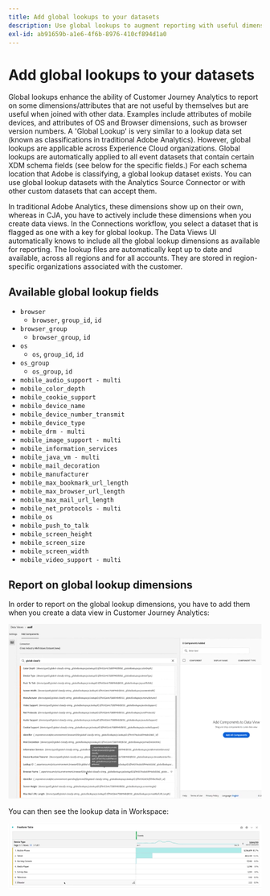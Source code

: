 ```yaml
---
title: Add global lookups to your datasets
description: Use global lookups to augment reporting with useful dimensions in Customer Journey Analytics.
exl-id: ab91659b-a1e6-4f6b-8976-410cf894d1a0
---
```

# Add global lookups to your datasets

Global lookups enhance the ability of Customer Journey Analytics to report on some dimensions/attributes that are not useful by themselves but are useful when joined with other data. Examples include attributes of mobile devices, and attributes of OS and Browser dimensions, such as browser version numbers. A 'Global Lookup' is very similar to a lookup data set (known as classifications in traditional Adobe Analytics). However, global lookups are applicable across Experience Cloud organizations. Global lookups are automatically applied to all event datasets that contain certain XDM schema fields (see below for the specific fields.)
For each schema location that Adobe is classifying, a global lookup dataset exists. You can use global lookup datasets with the Analytics Source Connector or with other custom datasets that can accept them.

In traditional Adobe Analytics, these dimensions show up on their own, whereas in CJA, you have to actively include these dimensions when you create data views. In the Connections workflow, you select a dataset that is flagged as one with a key for global lookup. The Data Views UI automatically knows to include all the global lookup dimensions as available for reporting. The lookup files are automatically kept up to date and available, across all regions and for all accounts. They are stored in region-specific organizations associated with the customer.

## Available global lookup fields

* `browser`
   * `browser`, `group_id`, `id`
* `browser_group`
   * `browser_group`, `id`
* `os`
   * `os`, `group_id`, `id`
* `os_group`
   * `os_group`, `id`
* `mobile_audio_support - multi`
* `mobile_color_depth`
* `mobile_cookie_support`
* `mobile_device_name`
* `mobile_device_number_transmit`
* `mobile_device_type`
* `mobile_drm - multi`
* `mobile_image_support - multi`
* `mobile_information_services`
* `mobile_java_vm - multi`
* `mobile_mail_decoration`
* `mobile_manufacturer`
* `mobile_max_bookmark_url_length`
* `mobile_max_browser_url_length`
* `mobile_max_mail_url_length`
* `mobile_net_protocols - multi`
* `mobile_os`
* `mobile_push_to_talk`
* `mobile_screen_height`
* `mobile_screen_size`
* `mobile_screen_width`
* `mobile_video_support - multi`

## Report on global lookup dimensions

In order to report on the global lookup dimensions, you have to add them when you create a data view in Customer Journey Analytics:

![](assets/global-lookup.png)

You can then see the lookup data in Workspace:

![](assets/gl-reporting.png)

